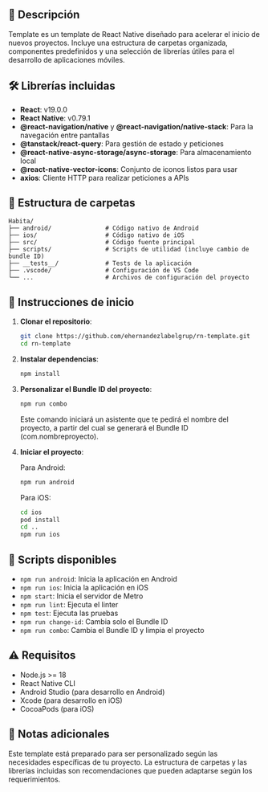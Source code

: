 ## 📱 Descripción

Template es un template de React Native diseñado para acelerar el inicio de nuevos proyectos. Incluye una estructura de carpetas organizada, componentes predefinidos y una selección de librerías útiles para el desarrollo de aplicaciones móviles.

## 🛠️ Librerías incluidas

- **React**: v19.0.0
- **React Native**: v0.79.1
- **@react-navigation/native** y **@react-navigation/native-stack**: Para la navegación entre pantallas
- **@tanstack/react-query**: Para gestión de estado y peticiones
- **@react-native-async-storage/async-storage**: Para almacenamiento local
- **@react-native-vector-icons**: Conjunto de iconos listos para usar
- **axios**: Cliente HTTP para realizar peticiones a APIs

## 📁 Estructura de carpetas

```
Habita/
├── android/               # Código nativo de Android
├── ios/                   # Código nativo de iOS
├── src/                   # Código fuente principal
├── scripts/               # Scripts de utilidad (incluye cambio de bundle ID)
├── __tests__/             # Tests de la aplicación
├── .vscode/               # Configuración de VS Code
└── ...                    # Archivos de configuración del proyecto
```

## 🚀 Instrucciones de inicio

1. **Clonar el repositorio**:
   ```bash
   git clone https://github.com/ehernandezlabelgrup/rn-template.git
   cd rn-template
   ```

2. **Instalar dependencias**:
   ```bash
   npm install
   ```

3. **Personalizar el Bundle ID del proyecto**:
   ```bash
   npm run combo
   ```
   Este comando iniciará un asistente que te pedirá el nombre del proyecto, a partir del cual se generará el Bundle ID (com.nombreproyecto).

4. **Iniciar el proyecto**:
   
   Para Android:
   ```bash
   npm run android
   ```
   
   Para iOS:
   ```bash
   cd ios
   pod install
   cd ..
   npm run ios
   ```

## 🔧 Scripts disponibles

- `npm run android`: Inicia la aplicación en Android
- `npm run ios`: Inicia la aplicación en iOS
- `npm start`: Inicia el servidor de Metro
- `npm run lint`: Ejecuta el linter
- `npm test`: Ejecuta las pruebas
- `npm run change-id`: Cambia solo el Bundle ID
- `npm run combo`: Cambia el Bundle ID y limpia el proyecto

## ⚠️ Requisitos

- Node.js >= 18
- React Native CLI
- Android Studio (para desarrollo en Android)
- Xcode (para desarrollo en iOS)
- CocoaPods (para iOS)

## 📝 Notas adicionales

Este template está preparado para ser personalizado según las necesidades específicas de tu proyecto. La estructura de carpetas y las librerías incluidas son recomendaciones que pueden adaptarse según los requerimientos.